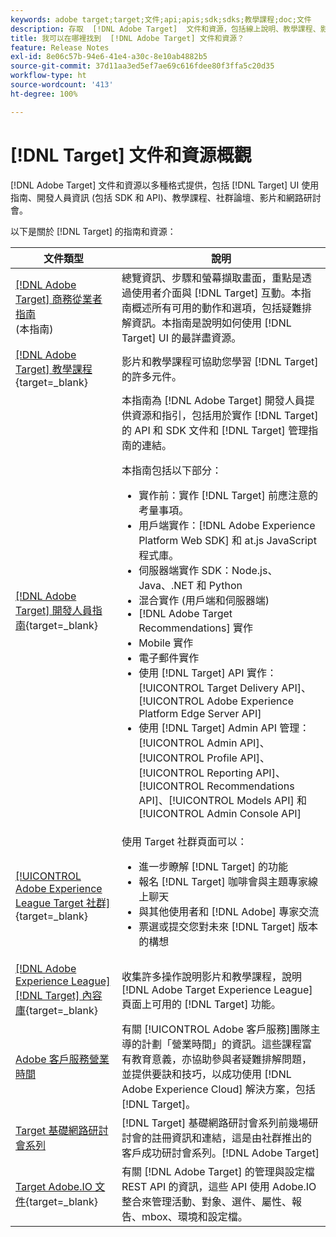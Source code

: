 ```yaml
---
keywords: adobe target;target;文件;api;apis;sdk;sdks;教學課程;doc;文件
description: 存取  [!DNL Adobe Target]  文件和資源，包括線上說明、教學課程、影片和開發人員文件 (SDK、API 和 JavaScript 程式庫)。
title: 我可以在哪裡找到  [!DNL Adobe Target] 文件和資源？
feature: Release Notes
exl-id: 8e06c57b-94e6-41e4-a30c-8e10ab4882b5
source-git-commit: 37d11aa3ed5ef7ae69c616fdee80f3ffa5c20d35
workflow-type: ht
source-wordcount: '413'
ht-degree: 100%

---
```


# [!DNL Target] 文件和資源概觀

[!DNL Adobe Target] 文件和資源以多種格式提供，包括 [!DNL Target] UI 使用指南、開發人員資訊 (包括 SDK 和 API)、教學課程、社群論壇、影片和網路研討會。

以下是關於 [!DNL Target] 的指南和資源：

| 文件類型 | 說明 |
| --- | --- |
| [[!DNL Adobe Target] 商務從業者指南](/help/main/target-home.md)<br> (本指南) | 總覽資訊、步驟和螢幕擷取畫面，重點是透過使用者介面與 [!DNL Target] 互動。本指南概述所有可用的動作和選項，包括疑難排解資訊。本指南是說明如何使用 [!DNL Target] UI 的最詳盡資源。 |
| [[!DNL Adobe Target] 教學課程](https://experienceleague.adobe.com/docs/target-learn/tutorials/overview.html){target=_blank} | 影片和教學課程可協助您學習 [!DNL Target] 的許多元件。 |
| [[!DNL Adobe Target] 開發人員指南](https://developer.adobe.com/target/){target=_blank} | 本指南為 [!DNL Adobe Target] 開發人員提供資源和指引，包括用於實作 [!DNL Target] 的 API 和 SDK 文件和 [!DNL Target] 管理指南的連結。<P>本指南包括以下部分：<ul><li>實作前：實作 [!DNL Target] 前應注意的考量事項。</li><li>用戶端實作：[!DNL Adobe Experience Platform Web SDK] 和 at.js JavaScript 程式庫。</li><li>伺服器端實作 SDK：Node.js、Java、.NET 和 Python</li><li>混合實作 (用戶端和伺服器端)</li><li>[!DNL Adobe Target Recommendations] 實作</li><li>Mobile 實作</li><li>電子郵件實作</li><li>使用 [!DNL Target] API 實作：[!UICONTROL Target Delivery API]、[!UICONTROL Adobe Experience Platform Edge Server API]</li><li>使用 [!DNL Target] Admin API 管理：[!UICONTROL Admin API]、[!UICONTROL Profile API]、[!UICONTROL Reporting API]、[!UICONTROL Recommendations API]、[!UICONTROL Models API] 和 [!UICONTROL Admin Console API]</li></ul> |
| [[!UICONTROL Adobe Experience League Target 社群]](https://experienceleaguecommunities.adobe.com/t5/adobe-target/ct-p/adobe-target-community){target=_blank} | 使用 Target 社群頁面可以：<ul><li>進一步瞭解 [!DNL Target] 的功能</li><li>報名 [!DNL Target] 咖啡會與主題專家線上聊天</li><li>與其他使用者和 [!DNL Adobe] 專家交流</li><li>票選或提交您對未來 [!DNL Target] 版本的構想 |
| [[!DNL Adobe Experience League] [!DNL Target] 內容庫](https://experienceleague.adobe.com/#recommended/solutions/target){target=_blank} | 收集許多操作說明影片和教學課程，說明 [!DNL Adobe Target Experience League] 頁面上可用的 [!DNL Target] 功能。 |
| [Adobe 客戶服務營業時間](/help/main/cmp-resources-and-contact-information.md#concept_58EA30379D3B48C4848BA2A8C464A5B7) | 有關 [!UICONTROL Adobe 客戶服務]團隊主導的計劃「營業時間」的資訊。這些課程富有教育意義，亦協助參與者疑難排解問題，並提供要訣和技巧，以成功使用 [!DNL Adobe Experience Cloud] 解決方案，包括 [!DNL Target]。 |
| [Target 基礎網路研討會系列](https://landing.adobe.com/acs/2018/na/adobe-target/registration.html) | [!DNL Target] 基礎網路研討會系列前幾場研討會的註冊資訊和連結，這是由社群推出的客戶成功研討會系列。[!DNL Adobe Target] |
| [Target Adobe.IO 文件](https://developer.adobe.com/target/implement/server-side/){target=_blank} | 有關 [!DNL Adobe Target] 的管理與設定檔 REST API 的資訊，這些 API 使用 Adobe.IO 整合來管理活動、對象、選件、屬性、報告、mbox、環境和設定檔。 |
